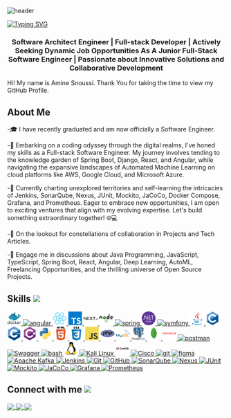 ![header](https://capsule-render.vercel.app/api?type=waving&color=6994CDEE&text=&animation=twinkling&height=80)

[![Typing SVG](https://readme-typing-svg.demolab.com?font=Alkatra&weight=500&size=45&duration=4000&pause=3&color=6994CDEE&center=false&vCenter=false&multiline=true&repeat=true&width=1000&height=100&lines=Welcome+to+Amine's+GitHub!👋)](https://git.io/typing-svg)

<h3 align="center">Software Architect Engineer | Full-stack Developer | Actively Seeking Dynamic Job Opportunities As A Junior Full-Stack Software Engineer | Passionate about Innovative Solutions and Collaborative Development </h3>

<p align='center'></p>
<div size='20px'> Hi! My name is Amine Snoussi. Thank You for taking the time to view my GitHub Profile. </div>
<h2> About Me </h2>

-🎓 I have recently graduated and am now officially a Software Engineer.

-🚀 Embarking on a coding odyssey through the digital realms, I've honed my skills as a Full-stack Software Engineer. My journey involves tending to the knowledge garden of Spring Boot, Django, React, and Angular, while navigating the expansive landscapes of Automated Machine Learning on cloud platforms like AWS, Google Cloud, and Microsoft Azure.

-🌱 Currently charting unexplored territories and self-learning the intricacies of Jenkins, SonarQube, Nexus, JUnit, Mockito, JaCoCo, Docker Compose, Grafana, and Prometheus. Eager to embrace new opportunities, I am open to exciting ventures that align with my evolving expertise. Let's build something extraordinary together! 🌐💻

-👯 On the lookout for constellations of collaboration in Projects and Tech Articles.

-💬 Engage me in discussions about Java Programming, JavaScript, TypeScript, Spring Boot, React, Angular, Deep Learning, AutoML, Freelancing Opportunities, and the thrilling universe of Open Source Projects.

<!--
---

[![Anurag's GitHub stats](https://github-readme-stats.vercel.app/api?username=Amine-Snoussi&show_icons=true)](https://github.com/anuraghazra/github-readme-stats)
  [![Top Langs](https://github-readme-stats.vercel.app/api/top-langs/?username=Amine-Snoussi&layout=pie)](https://github.com/anuraghazra/github-readme-stats) 


NOTE: This does not indicate my skill level or language proficiency, it's merely a GitHub metric of which languages I have the most code of on GitHub.

---
-->
<h2> Skills <img src = "https://media2.giphy.com/media/QssGEmpkyEOhBCb7e1/giphy.gif?cid=ecf05e47a0n3gi1bfqntqmob8g9aid1oyj2wr3ds3mg700bl&rid=giphy.gif" width = 32px> </h2>
<a href="https://www.docker.com/" target="_blank"> 
  <img src="https://raw.githubusercontent.com/devicons/devicon/master/icons/docker/docker-original-wordmark.svg" alt="docker" width ='32px'/> 
</a> 
<a href="https://angular.io" target="_blank">
  <img src="https://angular.io/assets/images/logos/angular/angular.svg" alt="angular" width ='32px'> 
</a>
<a href="https://reactjs.org" target="_blank">
   <img src="https://raw.githubusercontent.com/devicons/devicon/master/icons/react/react-original.svg" alt="React" width="32px">
</a>
<a href="https://www.typescriptlang.org/" target="_blank"> 
  <img src="https://raw.githubusercontent.com/devicons/devicon/master/icons/typescript/typescript-original.svg" alt="typescript" width ='32px'> 
</a>
<a href="https://nextjs.org/" target="_blank">
   <img src="https://raw.githubusercontent.com/devicons/devicon/master/icons/nextjs/nextjs-original-wordmark.svg" alt="Next.js" width="32px">
</a>
<a href="https://nodejs.org" target="_blank"> 
  <img src="https://raw.githubusercontent.com/devicons/devicon/master/icons/nodejs/nodejs-original-wordmark.svg" alt="nodejs" width ='32px'>
</a> 
<a href="https://spring.io/" target="_blank"> 
  <img src="https://www.vectorlogo.zone/logos/springio/springio-icon.svg" alt="spring" width ='32px'> 
</a> 
<a href="https://dotnet.microsoft.com/" target="_blank">
   <img src="https://raw.githubusercontent.com/devicons/devicon/master/icons/dotnetcore/dotnetcore-original.svg" alt=".NET" width="32px">
</a>
<a href="https://symfony.com" target="_blank"> 
  <img src="https://symfony.com/logos/symfony_black_03.svg" alt="symfony" width ='32px'> 
</a>
<a href="https://www.java.com" target="_blank"> 
  <img src="https://raw.githubusercontent.com/devicons/devicon/master/icons/java/java-original.svg" alt="java"width ='32px'> 
</a>
<a href="https://www.cprogramming.com/" target="_blank"> 
  <img src="https://raw.githubusercontent.com/devicons/devicon/master/icons/c/c-original.svg" alt="c" width ='32px'> 
</a> 
<a href="https://www.w3schools.com/cpp/" target="_blank"> 
  <img src="https://raw.githubusercontent.com/devicons/devicon/master/icons/cplusplus/cplusplus-original.svg" alt="cplusplus"width ='32px'> 
</a> 
<a href="https://docs.microsoft.com/en-us/dotnet/csharp/" target="_blank">
   <img src="https://raw.githubusercontent.com/devicons/devicon/master/icons/csharp/csharp-original.svg" alt="C#" width="32px">
</a>
<a href="https://www.python.org" target="_blank"> 
  <img src="https://raw.githubusercontent.com/devicons/devicon/master/icons/python/python-original.svg" alt="python" width ='32px'> 
</a>  
<a href="https://www.w3.org/html/" target="_blank"> 
  <img src="https://raw.githubusercontent.com/devicons/devicon/master/icons/html5/html5-original-wordmark.svg" alt="html5" width ='32px'> 
</a> 
<a href="https://www.w3schools.com/css/" target="_blank"> 
  <img src="https://raw.githubusercontent.com/devicons/devicon/master/icons/css3/css3-original-wordmark.svg" alt="css3" width ='32px'> 
</a>
<a href="https://developer.mozilla.org/en-US/docs/Web/JavaScript" target="_blank">
   <img src="https://raw.githubusercontent.com/devicons/devicon/master/icons/javascript/javascript-original.svg" alt="JavaScript" width="32px">
</a> 
<a href="https://www.php.net" target="_blank"> 
  <img src="https://raw.githubusercontent.com/devicons/devicon/master/icons/php/php-original.svg" alt="php" width ='32px'> 
</a>  
<a href="https://www.mysql.com/" target="_blank"> 
  <img src="https://raw.githubusercontent.com/devicons/devicon/master/icons/mysql/mysql-original-wordmark.svg" alt="mysql" width ='32px'> 
</a>
<a href="https://www.postgresql.org" target="_blank"> 
  <img src="https://raw.githubusercontent.com/devicons/devicon/master/icons/postgresql/postgresql-original-wordmark.svg" alt="postgresql" width ='32px'> 
</a> 
<a href="https://www.mongodb.com" target="_blank">
   <img src="https://raw.githubusercontent.com/devicons/devicon/master/icons/mongodb/mongodb-original.svg" alt="MongoDB" width="32px">
</a>
<a href="https://www.oracle.com/database/" target="_blank">
   <img src="https://raw.githubusercontent.com/devicons/devicon/master/icons/oracle/oracle-original.svg" alt="Oracle Database" width="32px">
</a>
<a href="https://postman.com" target="_blank"> 
  <img src="https://www.vectorlogo.zone/logos/getpostman/getpostman-icon.svg" alt="postman" width ='32px'> 
</a>
<a href="https://swagger.io" target="_blank">
   <img src="https://static1.smartbear.co/swagger/media/assets/images/swagger_logo.svg" alt="Swagger" width="80px">
</a>
<a href="https://www.gnu.org/software/bash/" target="_blank"> 
  <img src="https://www.vectorlogo.zone/logos/gnu_bash/gnu_bash-icon.svg" alt="bash" width ='32px'> 
</a>
<a href="https://www.linux.org/" target="_blank"> 
  <img src="https://raw.githubusercontent.com/devicons/devicon/master/icons/linux/linux-original.svg" alt="linux" width ='32px'> 
</a> 
<a href="https://www.kali.org/" target="_blank">
   <img src="https://www.certcop.com/wp-content/uploads/2020/05/kali-300x234.png" alt="Kali Linux" width="32px">
</a>
<a href="https://www.centos.org/" target="_blank">
   <img src="https://raw.githubusercontent.com/devicons/devicon/master/icons/centos/centos-original-wordmark.svg" alt="CentOS 7" width="32px">
</a>
<a href="https://www.cisco.com/" target="_blank">
   <img src="https://upload.wikimedia.org/wikipedia/commons/thumb/0/08/Cisco_logo_blue_2016.svg/langfr-1280px-Cisco_logo_blue_2016.svg.png" alt="Cisco" width="32px">
</a>
<a href="https://git-scm.com/" target="_blank"> 
  <img src="https://www.vectorlogo.zone/logos/git-scm/git-scm-icon.svg" alt="git" width ='32px'> 
</a> 
<a href="https://www.figma.com/" target="_blank"> 
  <img src="https://www.vectorlogo.zone/logos/figma/figma-icon.svg" alt="figma" width ='32px'/> 
</a> 
<a href="https://kafka.apache.org/" target="_blank">
   <img src="https://upload.wikimedia.org/wikipedia/commons/thumb/0/05/Apache_kafka.svg/1200px-Apache_kafka.svg.png" alt="Apache Kafka" width="32px">
</a>
<a href="https://jenkins.io" target="_blank">
  <img src="https://img.icons8.com/color/48/000000/jenkins.png" alt="Jenkins" width="32px"> 
</a>
<a href="https://git-scm.com" target="_blank">
  <img src="https://img.icons8.com/color/48/000000/git.png" alt="Git" width="32px"> 
</a>
<a href="https://github.com" target="_blank">
  <img src="https://img.icons8.com/fluent/48/000000/github.png" alt="GitHub" width="32px"> 
</a>
<a href="https://www.sonarqube.org" target="_blank">
  <img src="https://artifacthub.io/image/949a653d-9573-4e6f-8a20-443126e55656@3x" alt="SonarQube" width="32px"> 
</a>
<a href="https://www.sonatype.com/nexus/repository-oss" target="_blank">
  <img src="https://help.sonatype.com/docs/files/331022/157680817/1/1682341686984/sonatype-repository-logo-stacked.png" alt="Nexus" width="32px"> 
</a>
<a href="https://junit.org" target="_blank">
  <img src="https://545767148-files.gitbook.io/~/files/v0/b/gitbook-x-prod.appspot.com/o/spaces%2F-MdBdUMSCcMYTyNwZf80%2Fuploads%2Fgit-blob-70f7ee1ccc2222bc8327d7433a7c8eb8052fd14f%2Fjunit.png?alt=media" alt="JUnit" width="32px"> 
</a>
<a href="https://site.mockito.org" target="_blank">
  <img src="https://miro.medium.com/v2/resize:fit:800/1*7w64vyBXihVBrjNBBOIF9g.png" alt="Mockito" width="32px"> 
</a>
<a href="https://www.eclemma.org/jacoco" target="_blank">
  <img src="https://miro.medium.com/v2/resize:fit:770/1*ZuVOxVSi5ZguB-hFIoUNyg.png" alt="JaCoCo" width="32px"> 
</a>
<a href="https://grafana.com" target="_blank">
  <img src="https://img.icons8.com/color/48/000000/grafana.png" alt="Grafana" width="32px"> 
</a>
<a href="https://prometheus.io" target="_blank">
  <img src="https://blog.inkubate.io/content/images/2017/12/prometheus-logo-3.png" alt="Prometheus" width="32px"> 
</a>


<h2> Connect with me <img src='https://raw.githubusercontent.com/ShahriarShafin/ShahriarShafin/main/Assets/handshake.gif' width="100px"> </h2>
<a href = 'https://www.linkedin.com/in/amine-snoussii/'> 
  <img width = '32px' align= 'center' src="https://raw.githubusercontent.com/rahulbanerjee26/githubAboutMeGenerator/main/icons/linked-in-alt.svg"/>
</a> 
<a href = 'https://github.com/Amine-Snoussi'> 
  <img width = '32px' align= 'center' src="https://raw.githubusercontent.com/rahulbanerjee26/githubAboutMeGenerator/main/icons/github.svg"/>
</a>
<a href = 'https://instagram.com/aminesnoussii'> 
  <img width = '32px' align= 'center' src="https://raw.githubusercontent.com/rahulbanerjee26/githubAboutMeGenerator/main/icons/instagram.svg"/>
</a>

<!-- [![GITHUB](https://hits.seeyoufarm.com/api/count/incr/badge.svg?url=https%3A%2F%2Fgithub.com%2Fjiholee0&count_bg=%23F29494&title_bg=%232F2E2E&icon=github.svg&icon_color=%23FFFFFF&title=GITHUB&edge_flat=false)](https://github.com/Amine-Snoussi)

[![AMINE's GitHub stats](https://github-readme-stats.vercel.app/api?username=Amine-Snoussi&theme=nord&hide_border=true&count_private=true)](https://github.com/jiholee0/github-readme-stats) -->
